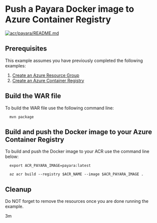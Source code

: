 
# Push a Payara Docker image to Azure Container Registry

[![acr/payara/README.md](https://github.com/Azure-Samples/java-on-azure-examples/actions/workflows/acr_payara_README_md.yml/badge.svg)](https://github.com/Azure-Samples/java-on-azure-examples/actions/workflows/acr_payara_README_md.yml)

## Prerequisites

<!-- 

  if [[ -z $REGION ]]; then
    export REGION=canadacentral
  fi

  -->
<!-- workflow.cron(0 1 * * 1) -->
<!-- workflow.include(../create/README.md) -->

This example assumes you have previously completed the following examples:

1. [Create an Azure Resource Group](../../group/create/README.md)
1. [Create an Azure Container Registry](../create/README.md)

## Build the WAR file

<!-- workflow.run()

  cd acr/payara

  -->

To build the WAR file use the following command line:

```shell
  mvn package
```

## Build and push the Docker image to your Azure Container Registry

To build and push the Docker image to your ACR use the command line below:

```shell
  export ACR_PAYARA_IMAGE=payara:latest

  az acr build --registry $ACR_NAME --image $ACR_PAYARA_IMAGE .
```

<!-- workflow.run()

  cd ../..

  -->

<!-- workflow.directOnly()

  export RESULT=$(az acr repository show --name $ACR_NAME --image $ACR_PAYARA_IMAGE)
  az group delete --name $RESOURCE_GROUP --yes || true
  if [[ -z $RESULT ]]; then
    echo "Unable to find $ACR_PAYARA_IMAGE image"
    exit 1
  fi

  -->

## Cleanup

Do NOT forget to remove the resources once you are done running the example.

3m
